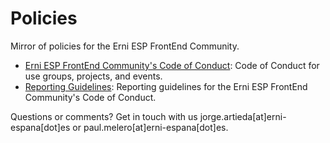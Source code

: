 Policies
========

Mirror of policies for the Erni ESP FrontEnd Community.

* [Erni ESP FrontEnd Community's Code of Conduct](code_of_conduct.md): Code of Conduct for use groups, projects, and events.
* [Reporting Guidelines](reporting_guidelines.md): Reporting guidelines for the Erni ESP FrontEnd Community's Code of Conduct.

Questions or comments? Get in touch with us jorge.artieda[at]erni-espana[dot]es or paul.melero[at]erni-espana[dot]es.
